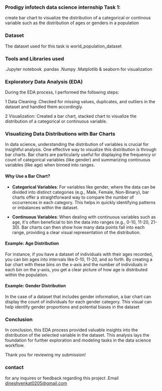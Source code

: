 ### Prodigy infotech data science internship Task 1:

create bar chart to visualize the distribution of a categorical or continous variable such as the distribution of ages or genders in a population

### Dataset
The dataset used for this task is world_population_dataset

### Tools and Libraries used
.Jupyter notebook
.pandas
.Numpy
.Matplotlib & seaborn for visualization

### Exploratory Data Analysis (EDA)
During the EDA process, I performed the following steps:

1 Data Cleaning: Checked for missing values, duplicates, and outliers in the dataset and handled them accordingly.

2 Visualization: Created a bar chart, stacked chart to visualize the distribution of a categorical or continuous variable.

 
  ### Visualizing Data Distributions with Bar Charts

In data science, understanding the distribution of variables is crucial for insightful analysis. One effective way to visualize this distribution is through bar charts. Bar charts are particularly useful for displaying the frequency or count of categorical variables (like gender) and summarizing continuous variables (like age) when binned into ranges.

#### **Why Use a Bar Chart?**

- **Categorical Variables**: For variables like gender, where the data can be divided into distinct categories (e.g., Male, Female, Non-Binary), bar charts offer a straightforward way to compare the number of occurrences in each category. This helps in quickly identifying patterns or imbalances within the dataset.
  
- **Continuous Variables**: When dealing with continuous variables such as age, it's often beneficial to bin the data into ranges (e.g., 0-10, 11-20, 21-30). Bar charts can then show how many data points fall into each range, providing a clear visual representation of the distribution.

#### **Example: Age Distribution**

For instance, if you have a dataset of individuals with their ages recorded, you can bin ages into intervals like 0-10, 11-20, and so forth. By creating a bar chart with these bins on the x-axis and the number of individuals in each bin on the y-axis, you get a clear picture of how age is distributed within the population.

#### **Example: Gender Distribution**

In the case of a dataset that includes gender information, a bar chart can display the count of individuals for each gender category. This visual can help identify gender proportions and potential biases in the dataset

### Conclusion
In conclusion, this EDA process provided valuable insights into the distribution of the selected variable in the dataset. This analysis lays the foundation for further exploration and modeling tasks in the data science workflow.

Thank you for reviewing my submission!

### contact
for any inquires or feedback regarding this project
.Email
dineshvenkat0205@gmail.com


